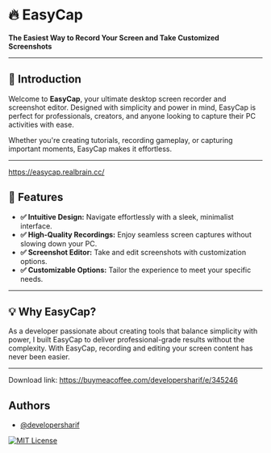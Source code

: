 
# 🔥 EasyCap  

**The Easiest Way to Record Your Screen and Take Customized Screenshots**  

---

## 🎉 Introduction  

Welcome to **EasyCap**, your ultimate desktop screen recorder and screenshot editor. Designed with simplicity and power in mind, EasyCap is perfect for professionals, creators, and anyone looking to capture their PC activities with ease.  

Whether you're creating tutorials, recording gameplay, or capturing important moments, EasyCap makes it effortless.  

---
https://easycap.realbrain.cc/

## 🚀 Features  

- **✅ Intuitive Design:** Navigate effortlessly with a sleek, minimalist interface.  
- **✅ High-Quality Recordings:** Enjoy seamless screen captures without slowing down your PC.  
- **✅ Screenshot Editor:** Take and edit screenshots with customization options.  
- **✅ Customizable Options:** Tailor the experience to meet your specific needs.  

---

## 💡 Why EasyCap?  

As a developer passionate about creating tools that balance simplicity with power, I built EasyCap to deliver professional-grade results without the complexity. With EasyCap, recording and editing your screen content has never been easier.  

---


Download link: https://buymeacoffee.com/developersharif/e/345246
 

## Authors

- [@developersharif](https://www.github.com/developersharif)



[![MIT License](https://img.shields.io/badge/License-MIT-green.svg)](https://choosealicense.com/licenses/mit/)


